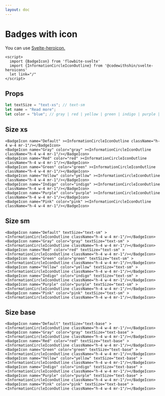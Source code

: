 ```yaml
---
layout: doc
---
```


<script>
  import {BadgeIcon} from 'flowbite-svelte'
  import {InformationCircleIconOutline} from '@codewithshin/svelte-heroicons'
  let link="/"
</script>


<h1 class="text-3xl w-full text-gray-900 dark:text-white my-8">Badges with icon</h1>

<p class="text-lg w-full text-gray-900 dark:text-white my-8">You can use <a href="https://github.com/shinokada/svelte-heroicons" target="_blank" class="underline">Svelte-heroicon.</a></p>

```svelte
<script>
  import {BadgeIcon} from 'flowbite-svelte'
  import {InformationCircleIconOutline} from '@codewithshin/svelte-heroicons'
  let link="/"
</script>
```

<h2 class="text-2xl w-full text-gray-900 dark:text-white my-8">Props</h2>

```js
let textSize = "text-xs"; // text-sm
let name = "Read more";
let color = "blue"; // gray | red | yellow | green | indigo | purple | pink 
```

<h2 class="text-2xl w-full dark:text-white mt-8">Size xs</h2>

<div
  class="container flex flex-wrap justify-evenly rounded-xl my-4 mx-auto bg-gradient-to-r bg-white dark:bg-gray-900 border border-gray-200 dark:border-gray-700 p-2 sm:p-6">
<BadgeIcon name="Default" ><InformationCircleIconOutline className="h-4 w-4 mr-1"/></BadgeIcon>
<BadgeIcon name="Gray" color="gray" ><InformationCircleIconOutline className="h-4 w-4 mr-1"/></BadgeIcon>
<BadgeIcon name="Red" color="red" ><InformationCircleIconOutline className="h-4 w-4 mr-1"/></BadgeIcon>
<BadgeIcon name="Green" color="green" ><InformationCircleIconOutline className="h-4 w-4 mr-1"/></BadgeIcon>
<BadgeIcon name="Yellow" color="yellow" ><InformationCircleIconOutline className="h-4 w-4 mr-1"/></BadgeIcon>
<BadgeIcon name="Indigo" color="indigo" ><InformationCircleIconOutline className="h-4 w-4 mr-1"/></BadgeIcon>
<BadgeIcon name="Purple" color="purple" ><InformationCircleIconOutline className="h-4 w-4 mr-1"/></BadgeIcon>
<BadgeIcon name="Pink" color="pink" ><InformationCircleIconOutline className="h-4 w-4 mr-1"/></BadgeIcon>
</div>

```svelte
<BadgeIcon name="Default" ><InformationCircleIconOutline className="h-4 w-4 mr-1"/></BadgeIcon>
<BadgeIcon name="Gray" color="gray" ><InformationCircleIconOutline className="h-4 w-4 mr-1"/></BadgeIcon>
<BadgeIcon name="Red" color="red" ><InformationCircleIconOutline className="h-4 w-4 mr-1"/></BadgeIcon>
<BadgeIcon name="Green" color="green" ><InformationCircleIconOutline className="h-4 w-4 mr-1"/></BadgeIcon>
<BadgeIcon name="Yellow" color="yellow" ><InformationCircleIconOutline className="h-4 w-4 mr-1"/></BadgeIcon>
<BadgeIcon name="Indigo" color="indigo" ><InformationCircleIconOutline className="h-4 w-4 mr-1"/></BadgeIcon>
<BadgeIcon name="Purple" color="purple" ><InformationCircleIconOutline className="h-4 w-4 mr-1"/></BadgeIcon>
<BadgeIcon name="Pink" color="pink" ><InformationCircleIconOutline className="h-4 w-4 mr-1"/></BadgeIcon>
```

<h2 class="text-2xl w-full dark:text-white mt-8">Size sm</h2>

<div
  class="container flex flex-wrap justify-evenly rounded-xl my-4 mx-auto bg-gradient-to-r bg-white dark:bg-gray-900 border border-gray-200 dark:border-gray-700 p-2 sm:p-6">
<BadgeIcon name="Default" textSize="text-sm" ><InformationCircleIconOutline className="h-4 w-4 mr-1"/></BadgeIcon>
<BadgeIcon name="Gray" color="gray" textSize="text-sm" ><InformationCircleIconOutline className="h-4 w-4 mr-1"/></BadgeIcon>
<BadgeIcon name="Red" color="red" textSize="text-sm" ><InformationCircleIconOutline className="h-4 w-4 mr-1"/></BadgeIcon>
<BadgeIcon name="Green" color="green" textSize="text-sm" ><InformationCircleIconOutline className="h-4 w-4 mr-1"/></BadgeIcon>
<BadgeIcon name="Yellow" color="yellow" textSize="text-sm" ><InformationCircleIconOutline className="h-4 w-4 mr-1"/></BadgeIcon>
<BadgeIcon name="Indigo" color="indigo" textSize="text-sm" ><InformationCircleIconOutline className="h-4 w-4 mr-1"/></BadgeIcon>
<BadgeIcon name="Purple" color="purple" textSize="text-sm" ><InformationCircleIconOutline className="h-4 w-4 mr-1"/></BadgeIcon>
<BadgeIcon name="Pink" color="pink" textSize="text-sm" ><InformationCircleIconOutline className="h-4 w-4 mr-1"/></BadgeIcon>
</div>

```svelte
<BadgeIcon name="Default" textSize="text-sm" ><InformationCircleIconOutline className="h-4 w-4 mr-1"/></BadgeIcon>
<BadgeIcon name="Gray" color="gray" textSize="text-sm" ><InformationCircleIconOutline className="h-4 w-4 mr-1"/></BadgeIcon>
<BadgeIcon name="Red" color="red" textSize="text-sm" ><InformationCircleIconOutline className="h-4 w-4 mr-1"/></BadgeIcon>
<BadgeIcon name="Green" color="green" textSize="text-sm" ><InformationCircleIconOutline className="h-4 w-4 mr-1"/></BadgeIcon>
<BadgeIcon name="Yellow" color="yellow" textSize="text-sm" ><InformationCircleIconOutline className="h-4 w-4 mr-1"/></BadgeIcon>
<BadgeIcon name="Indigo" color="indigo" textSize="text-sm" ><InformationCircleIconOutline className="h-4 w-4 mr-1"/></BadgeIcon>
<BadgeIcon name="Purple" color="purple" textSize="text-sm" ><InformationCircleIconOutline className="h-4 w-4 mr-1"/></BadgeIcon>
<BadgeIcon name="Pink" color="pink" textSize="text-sm" ><InformationCircleIconOutline className="h-4 w-4 mr-1"/></BadgeIcon>
```

<h2 class="text-2xl w-full dark:text-white mt-8">Size base</h2>

<div
  class="container flex flex-wrap justify-evenly rounded-xl my-4 mx-auto bg-gradient-to-r bg-white dark:bg-gray-900 border border-gray-200 dark:border-gray-700 p-2 sm:p-6">
<BadgeIcon name="Default" textSize="text-base" ><InformationCircleIconOutline className="h-4 w-4 mr-1"/></BadgeIcon>
<BadgeIcon name="Gray" color="gray" textSize="text-base" ><InformationCircleIconOutline className="h-4 w-4 mr-1"/></BadgeIcon>
<BadgeIcon name="Red" color="red" textSize="text-base" ><InformationCircleIconOutline className="h-4 w-4 mr-1"/></BadgeIcon>
<BadgeIcon name="Green" color="green" textSize="text-base" ><InformationCircleIconOutline className="h-4 w-4 mr-1"/></BadgeIcon>
<BadgeIcon name="Yellow" color="yellow" textSize="text-base" ><InformationCircleIconOutline className="h-4 w-4 mr-1"/></BadgeIcon>
<BadgeIcon name="Indigo" color="indigo" textSize="text-base" ><InformationCircleIconOutline className="h-4 w-4 mr-1"/></BadgeIcon>
<BadgeIcon name="Purple" color="purple" textSize="text-base" ><InformationCircleIconOutline className="h-4 w-4 mr-1"/></BadgeIcon>
<BadgeIcon name="Pink" color="pink" textSize="text-base" ><InformationCircleIconOutline className="h-4 w-4 mr-1"/></BadgeIcon>
</div>

```svelte
<BadgeIcon name="Default" textSize="text-base" ><InformationCircleIconOutline className="h-4 w-4 mr-1"/></BadgeIcon>
<BadgeIcon name="Gray" color="gray" textSize="text-base" ><InformationCircleIconOutline className="h-4 w-4 mr-1"/></BadgeIcon>
<BadgeIcon name="Red" color="red" textSize="text-base" ><InformationCircleIconOutline className="h-4 w-4 mr-1"/></BadgeIcon>
<BadgeIcon name="Green" color="green" textSize="text-base" ><InformationCircleIconOutline className="h-4 w-4 mr-1"/></BadgeIcon>
<BadgeIcon name="Yellow" color="yellow" textSize="text-base" ><InformationCircleIconOutline className="h-4 w-4 mr-1"/></BadgeIcon>
<BadgeIcon name="Indigo" color="indigo" textSize="text-base" ><InformationCircleIconOutline className="h-4 w-4 mr-1"/></BadgeIcon>
<BadgeIcon name="Purple" color="purple" textSize="text-base" ><InformationCircleIconOutline className="h-4 w-4 mr-1"/></BadgeIcon>
<BadgeIcon name="Pink" color="pink" textSize="text-base" ><InformationCircleIconOutline className="h-4 w-4 mr-1"/></BadgeIcon>
```